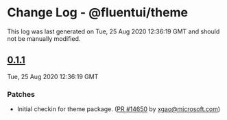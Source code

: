 # Change Log - @fluentui/theme

This log was last generated on Tue, 25 Aug 2020 12:36:19 GMT and should not be manually modified.

<!-- Start content -->

## [0.1.1](https://github.com/microsoft/fluentui/tree/@fluentui/theme_v0.1.1)

Tue, 25 Aug 2020 12:36:19 GMT

### Patches

- Initial checkin for theme package. ([PR #14650](https://github.com/microsoft/fluentui/pull/14650) by xgao@microsoft.com)
